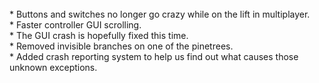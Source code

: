 <br/>
* Buttons and switches no longer go crazy while on the lift in multiplayer.<br/>
* Faster controller GUI scrolling.<br/>
* The GUI crash is hopefully fixed this time.<br/>
* Removed invisible branches on one of the pinetrees.<br/>
* Added crash reporting system to help us find out what causes those unknown exceptions.<br/>